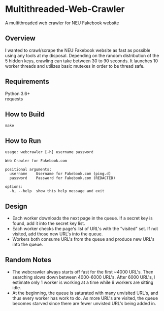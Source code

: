 # Multithreaded-Web-Crawler
A multithreaded web crawler for NEU Fakebook website

## Overview

I wanted to crawl/scrape the NEU Fakebook website as fast as possible using any tools at my disposal. Depending on the random distribution of the 5 hidden keys, crawling can take between 30 to 90 seconds. It launches 10 worker threads and utilizes basic mutexes in order to be thread safe.

## Requirements

Python 3.6+  
requests

## How to Build

```
make
```

## How to Run

```
usage: webcrawler [-h] username password

Web Crawler for Fakebook.com

positional arguments:
  username    Username for Fakebook.com (ping.d)
  password    Password for Fakebook.com (REDACTED)

options:
  -h, --help  show this help message and exit
```

## Design

- Each worker downloads the next page in the queue. If a secret key is found, add it into the secret key list.
- Each worker checks the page's list of URL's with the "visited" set. If not visited, add those new URL's into the queue.
- Workers both consume URL's from the queue and produce new URL's into the queue.

## Random Notes

- The webcrawler always starts off fast for the first ~4000 URL's. Then searching slows down between 4000-6000 URL's. After 6000 URL's, I estimate only 1 worker is working at a time while 9 workers are sitting idle.
- At the beginning, the queue is saturated with many unvisited URL's, and thus every worker has work to do. As more URL's are visited, the queue becomes starved since there are fewer unvisted URL's being added in.